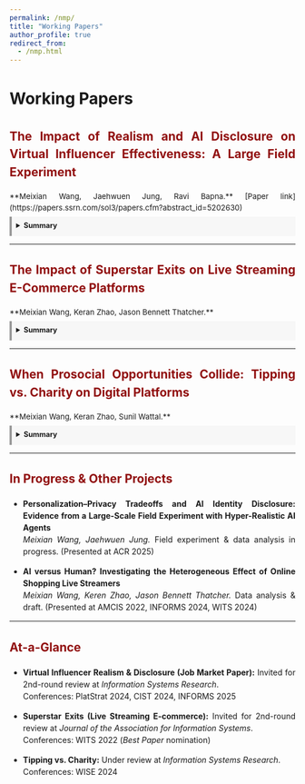 ```yaml
---
permalink: /nmp/
title: "Working Papers"
author_profile: true
redirect_from: 
  - /nmp.html
---
```


<div style="width:100%; line-height:1.5; margin: 0 0 1.5em 0; text-align:justify;" markdown="1">

# Working Papers

<!-- Paper 1 -->
## <span style="color:#910f0f">The Impact of Realism and AI Disclosure on Virtual Influencer Effectiveness: A Large Field Experiment</span>

<p style="margin-bottom:0.4em; font-size:0.95em;" markdown="1">
**Meixian Wang, Jaehwuen Jung, Ravi Bapna.**  
[Paper link](https://papers.ssrn.com/sol3/papers.cfm?abstract_id=5202630)
</p>

<details style="border-left:4px solid #999; background:#f7f7f7; padding:0.6em; font-size:0.9em;">
  <summary style="font-size:1em;"><strong>Summary</strong></summary>
  <p style="margin:0.4em 0;">
    Influencer marketing is growing rapidly, and brands are testing AI-generated virtual influencers. In a large field experiment with 1.8M+ consumers, we study how anthropomorphism (realism) and AI identity disclosure interact. Higher anthropomorphism increases engagement, but disclosure of AI identity reduces link clicks and short video plays—especially for highly realistic agents—via an expectation-violation mechanism found in an online experiment. Among consumers with prior exposure to virtual influencers, the negative effect of disclosure reverses: highly realistic agents with disclosure outperform less anthropomorphic ones. The findings offer guidance on balancing realism and transparency when deploying AI agents for consumer engagement.
  </p>
  <img src="/images/CMCAV.jpg" alt="Concept figure for AI disclosure and realism" width="330" style="display:block; margin:0.6em auto;" />
</details>

---

<!-- Paper 2 -->
## <span style="color:#910f0f">The Impact of Superstar Exits on Live Streaming E-Commerce Platforms</span>

<p style="margin-bottom:0.4em; font-size:0.95em;" markdown="1">
**Meixian Wang, Keran Zhao, Jason Bennett Thatcher.**
</p>

<details style="border-left:4px solid #999; background:#f7f7f7; padding:0.6em; font-size:0.9em;">
  <summary style="font-size:1em;"><strong>Summary</strong></summary>
  <p style="margin:0.4em 0;">
    We examine how the sudden exit of superstar streamers affects live streaming e-commerce ecosystems—traffic allocation, sales outcomes, and behavior of mid-tail and long-tail sellers. The study leverages platform data and quasi-experimental variation in superstar availability to assess substitution and spillover dynamics, with implications for platform resilience and creator dependency.
  </p>
  <img src="/images/LucNL.png" alt="Illustration for superstar exits study" width="350" style="display:block; margin:0.6em auto;" />
</details>

---

<!-- Paper 3 -->
## <span style="color:#910f0f">When Prosocial Opportunities Collide: Tipping vs. Charity on Digital Platforms</span>

<p style="margin-bottom:0.4em; font-size:0.95em;" markdown="1">
**Meixian Wang, Keran Zhao, Sunil Wattal.**
</p>

<details style="border-left:4px solid #999; background:#f7f7f7; padding:0.6em; font-size:0.9em;">
  <summary style="font-size:1em;"><strong>Summary</strong></summary>
  <p style="margin:0.4em 0;">
    As platforms integrate prosocial features, creators face a trade-off between monetization and altruism. Using Twitch’s built-in charity tool and a quasi-experimental design around the 2023 “Together for Good” campaign, we analyze 10,704 streamer-day and 672,452 viewer–streamer–day observations. Charity streams cause short-term substitution (direct tipping falls during charity streams) but generate a longer-term generosity spillover (tipping rises in subsequent non-charity streams). Mechanistically, active tippers reallocate spending away from tipping during charity events, while new or previously inactive viewers become more likely to initiate tipping after exposure to a streamer’s charity activities. The results inform platform design that balances revenue with social impact.
  </p>
  <img src="https://github.com/user-attachments/assets/650efe2f-38e5-41c0-acfe-a64d27d79fb9" alt="Prosocial trade-off graphic" width="468" style="display:block; margin:0.6em auto;" />
</details>

---

<!-- Pipeline / additional projects -->
## <span style="color:#910f0f">In Progress & Other Projects</span>

- **Personalization–Privacy Tradeoffs and AI Identity Disclosure: Evidence from a Large-Scale Field Experiment with Hyper-Realistic AI Agents**  
  *Meixian Wang, Jaehwuen Jung.* Field experiment & data analysis in progress. (Presented at ACR 2025)

- **AI versus Human? Investigating the Heterogeneous Effect of Online Shopping Live Streamers**  
  *Meixian Wang, Keren Zhao, Jason Bennett Thatcher.* Data analysis & draft. (Presented at AMCIS 2022, INFORMS 2024, WITS 2024)

---

## <span style="color:#910f0f">At-a-Glance</span>

- **Virtual Influencer Realism & Disclosure (Job Market Paper):** Invited for 2nd-round review at *Information Systems Research*.  
  Conferences: PlatStrat 2024, CIST 2024, INFORMS 2025

- **Superstar Exits (Live Streaming E-commerce):** Invited for 2nd-round review at *Journal of the Association for Information Systems*.  
  Conferences: WITS 2022 (*Best Paper* nomination)

- **Tipping vs. Charity:** Under review at *Information Systems Research*.  
  Conferences: WISE 2024

</div>

